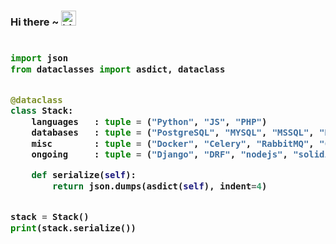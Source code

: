 ### Hi there ~ <img src="https://user-images.githubusercontent.com/1303154/88677602-1635ba80-d120-11ea-84d8-d263ba5fc3c0.gif" width="24px" alt="hi">

<h3>
    
```python
​
import json
from dataclasses import asdict, dataclass


@dataclass
class Stack:
    languages   : tuple = ("Python", "JS", "PHP")
    databases   : tuple = ("PostgreSQL", "MYSQL", "MSSQL", "Redis")
    misc        : tuple = ("Docker", "Celery", "RabbitMQ", "CI/CD")
    ongoing     : tuple = ("Django", "DRF", "nodejs", "solidity")

    def serialize(self):
        return json.dumps(asdict(self), indent=4)


stack = Stack()
print(stack.serialize())
​
```
</h3>
